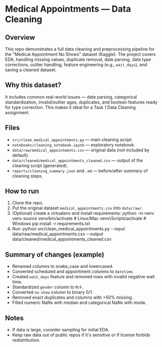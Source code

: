 # Medical Appointments — Data Cleaning

## Overview
This repo demonstrates a full data cleaning and preprocessing pipeline for the "Medical Appointment No Shows" dataset (Kaggle). The project covers EDA, handling missing values, duplicate removal, date parsing, data type corrections, outlier handling, feature engineering (e.g., `wait_days`), and saving a cleaned dataset.

## Why this dataset?
It includes common real-world issues — date parsing, categorical standardization, invalid/outlier ages, duplicates, and boolean features ready for type correction. This makes it ideal for a Task 1 Data Cleaning assignment.

## Files
- `src/clean_medical_appointments.py` — main cleaning script.
- `notebooks/cleaning_notebook.ipynb` — exploratory notebook.
- `data/raw/medical_appointments.csv` — original data (not included by default).
- `data/cleaned/medical_appointments_cleaned.csv` — output of the cleaning script (generated).
- `reports/cleaning_summary.json` and `.md` — before/after summary of cleaning steps.

## How to run
1. Clone the repo.
2. Put the original dataset `medical_appointments.csv` into `data/raw/`.
3. (Optional) create a virtualenv and install requirements:
python -m venv venv
source venv/bin/activate # Linux/Mac
venv\Scripts\activate # Windows
pip install -r requirements.txt
4. Run:
python src/clean_medical_appointments.py
--input data/raw/medical_appointments.csv
--output data/cleaned/medical_appointments_cleaned.csv

## Summary of changes (example)
- Renamed columns to snake_case and lowercased.
- Converted scheduled and appointment columns to `datetime`.
- Created `wait_days` feature and removed rows with invalid negative wait time.
- Standardized `gender` column to `M/F`.
- Converted `no-show` column to binary 0/1.
- Removed exact duplicates and columns with >50% missing.
- Filled numeric NaNs with median and categorical NaNs with mode.

## Notes
- If data is large, consider sampling for initial EDA.
- Keep raw data out of public repos if it's sensitive or if license forbids redistribution.
